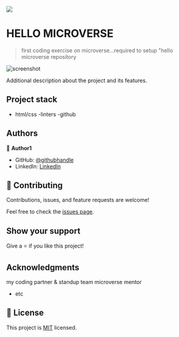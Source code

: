 ![](https://img.shields.io/badge/Microverse-blueviolet)

# HELLO MICROVERSE

> first coding exercise on microverse...required to setup "hello microverse repository

![screenshot](./app_screenshot.png)

Additional description about the project and its features.

## Project stack

- html/css
  -linters
  -github

## Authors

👤 **Author1**

- GitHub: [@githubhandle](https://github.com/NexusTee)
- LinkedIn: [LinkedIn](https://linkedin.com/in/tobi-olaleye)

## 🤝 Contributing

Contributions, issues, and feature requests are welcome!

Feel free to check the [issues page](../../issues/).

## Show your support

Give a ⭐️ if you like this project!

## Acknowledgments

my coding partner & standup team
microverse
mentor

- etc

## 📝 License

This project is [MIT](./MIT.md) licensed.
